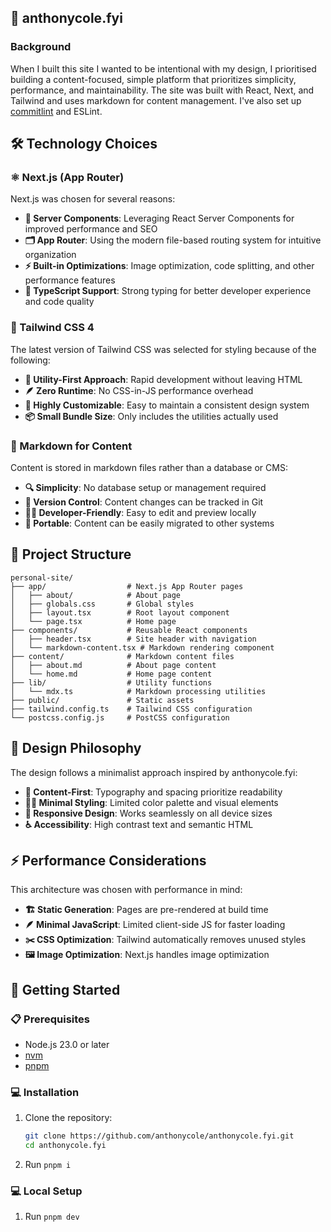 ## 🌟 anthonycole.fyi

### Background
When I built this site I wanted to be intentional with my design, I prioritised building a content-focused, simple platform that prioritizes simplicity, performance, and maintainability. The site was built with React, Next, and Tailwind and uses markdown for content management. I've also set up [commitlint](https://commitlint.js.org/) and ESLint.

## 🛠️ Technology Choices

### ⚛️ Next.js (App Router)

Next.js was chosen for several reasons:

- **🚀 Server Components**: Leveraging React Server Components for improved performance and SEO
- **🗂️ App Router**: Using the modern file-based routing system for intuitive organization
- **⚡ Built-in Optimizations**: Image optimization, code splitting, and other performance features
- **📝 TypeScript Support**: Strong typing for better developer experience and code quality

### 🎨 Tailwind CSS 4

The latest version of Tailwind CSS was selected for styling because of the following:

- **🧩 Utility-First Approach**: Rapid development without leaving HTML
- **🪶 Zero Runtime**: No CSS-in-JS performance overhead
- **🔧 Highly Customizable**: Easy to maintain a consistent design system
- **📦 Small Bundle Size**: Only includes the utilities actually used

### 📄 Markdown for Content

Content is stored in markdown files rather than a database or CMS:

- **🔍 Simplicity**: No database setup or management required
- **📜 Version Control**: Content changes can be tracked in Git
- **👨‍💻 Developer-Friendly**: Easy to edit and preview locally
- **🧳 Portable**: Content can be easily migrated to other systems

## 📂 Project Structure

```
personal-site/
├── app/                  # Next.js App Router pages
│   ├── about/            # About page
│   ├── globals.css       # Global styles
│   ├── layout.tsx        # Root layout component
│   └── page.tsx          # Home page
├── components/           # Reusable React components
│   ├── header.tsx        # Site header with navigation
│   └── markdown-content.tsx # Markdown rendering component
├── content/              # Markdown content files
│   ├── about.md          # About page content
│   └── home.md           # Home page content
├── lib/                  # Utility functions
│   └── mdx.ts            # Markdown processing utilities
├── public/               # Static assets
├── tailwind.config.ts    # Tailwind CSS configuration
└── postcss.config.js     # PostCSS configuration
```

## 💭 Design Philosophy

The design follows a minimalist approach inspired by anthonycole.fyi:

- **📝 Content-First**: Typography and spacing prioritize readability
- **🧘‍♂️ Minimal Styling**: Limited color palette and visual elements
- **📱 Responsive Design**: Works seamlessly on all device sizes
- **♿ Accessibility**: High contrast text and semantic HTML

## ⚡ Performance Considerations

This architecture was chosen with performance in mind:

- **🏗️ Static Generation**: Pages are pre-rendered at build time
- **🪶 Minimal JavaScript**: Limited client-side JS for faster loading
- **✂️ CSS Optimization**: Tailwind automatically removes unused styles
- **🖼️ Image Optimization**: Next.js handles image optimization

## 🚀 Getting Started

### 📋 Prerequisites

- Node.js 23.0 or later
- [nvm](https://github.com/nvm-sh/nvm)
- [pnpm](https://pnpm.io/)

### 💻 Installation

1. Clone the repository:
   ```bash
   git clone https://github.com/anthonycole/anthonycole.fyi.git
   cd anthonycole.fyi

2. Run `pnpm i`

### 💻 Local Setup

1. Run `pnpm dev`